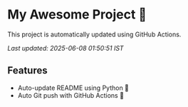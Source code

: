 # My Awesome Project 🚀

This project is automatically updated using GitHub Actions.

_Last updated: 2025-06-08 01:50:51 IST_

## Features
- Auto-update README using Python 🐍
- Auto Git push with GitHub Actions 🤖
